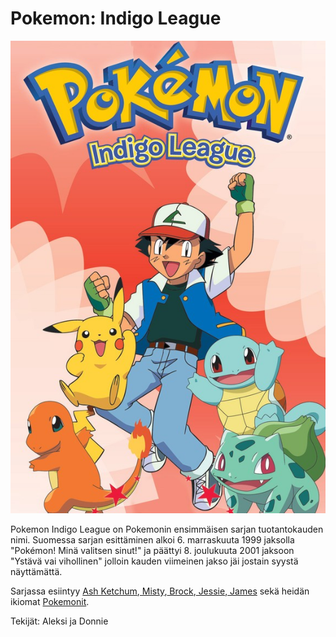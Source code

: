 <h1 position="center">Pokemon: Indigo League</h1>

<img src="https://github.com/AleksiIhamaki/Simppeli-www-sivusto/blob/main/Pokemon%20indigo%20league.jpg">

Pokemon Indigo League on Pokemonin ensimmäisen sarjan tuotantokauden nimi. Suomessa sarjan esittäminen alkoi 6. marraskuuta 1999 jaksolla "Pokémon! Minä valitsen sinut!" ja päättyi 8. joulukuuta 2001 jaksoon "Ystävä vai vihollinen" jolloin kauden viimeinen jakso jäi jostain syystä näyttämättä.

Sarjassa esiintyy <a href="https://fi.wikipedia.org/wiki/Ash_Ketchum" target="_blank">Ash Ketchum</a>,<a href="https://fi.wikipedia.org/wiki/Misty_(Pok%C3%A9mon)" target="_blank"> Misty</a>,<a href="https://fi.wikipedia.org/wiki/Brock_(Pok%C3%A9mon)" target="_blank"> Brock</a>,<a href="https://fi.wikipedia.org/wiki/Rakettiryhm%C3%A4" target="_blank"> Jessie</a>,<a href="https://fi.wikipedia.org/wiki/Rakettiryhm%C3%A4" target="_blank"> James</a> sekä heidän ikiomat <a href="https://www.w3schools.com/" target="_blank">Pokemonit</a>.

Tekijät: Aleksi ja Donnie
